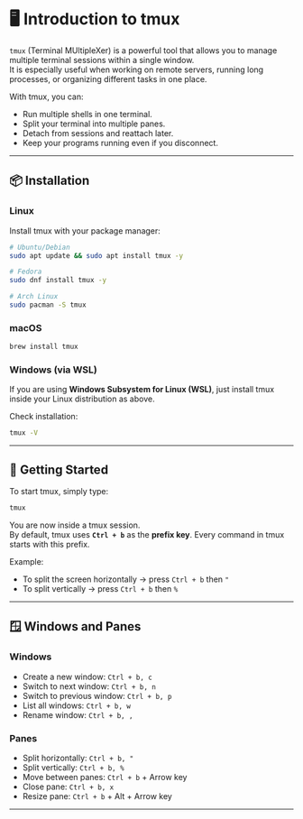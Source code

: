 # 🖥️ Introduction to tmux

`tmux` (Terminal MUltipleXer) is a powerful tool that allows you to manage multiple terminal sessions within a single window.  
It is especially useful when working on remote servers, running long processes, or organizing different tasks in one place.

With tmux, you can:
- Run multiple shells in one terminal.
- Split your terminal into multiple panes.
- Detach from sessions and reattach later.
- Keep your programs running even if you disconnect.

---

## 📦 Installation

### Linux
Install tmux with your package manager:

```bash
# Ubuntu/Debian
sudo apt update && sudo apt install tmux -y
```

```bash
# Fedora
sudo dnf install tmux -y
```

```bash
# Arch Linux
sudo pacman -S tmux
```

### macOS

```bash
brew install tmux
```

### Windows (via WSL)
If you are using **Windows Subsystem for Linux (WSL)**, just install tmux inside your Linux distribution as above.

Check installation:
```bash
tmux -V
```

---

## 🚀 Getting Started

To start tmux, simply type:

```bash
tmux
```

You are now inside a tmux session.  
By default, tmux uses **`Ctrl + b`** as the **prefix key**. Every command in tmux starts with this prefix.

Example:
- To split the screen horizontally → press `Ctrl + b` then `"`
- To split vertically → press `Ctrl + b` then `%`

---

## 🪟 Windows and Panes

### Windows
- Create a new window: `Ctrl + b, c`
- Switch to next window: `Ctrl + b, n`
- Switch to previous window: `Ctrl + b, p`
- List all windows: `Ctrl + b, w`
- Rename window: `Ctrl + b, ,`

### Panes
- Split horizontally: `Ctrl + b, "`
- Split vertically: `Ctrl + b, %`
- Move between panes: `Ctrl + b` + Arrow key
- Close pane: `Ctrl + b, x`
- Resize pane: `Ctrl + b` + Alt + Arrow key

---



